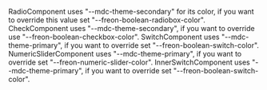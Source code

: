 RadioComponent uses  "--mdc-theme-secondary" for its color, if you want to override this value set "--freon-boolean-radiobox-color".
CheckComponent uses  "--mdc-theme-secondary", if you want to override use "--freon-boolean-checkbox-color".
SwitchComponent uses  "--mdc-theme-primary", if you want to override set "--freon-boolean-switch-color".
NumericSliderComponent uses  "--mdc-theme-primary", if you want to override set "--freon-numeric-slider-color".
InnerSwitchComponent uses  "--mdc-theme-primary", if you want to override set "--freon-boolean-switch-color".
